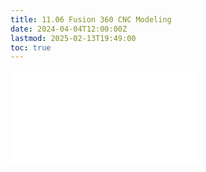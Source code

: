 ```yaml
---
title: 11.06 Fusion 360 CNC Modeling
date: 2024-04-04T12:00:00Z
lastmod: 2025-02-13T19:49:00
toc: true
---
```


![Link to included file contents](../../../../digital-fabrication/cnc/cnc-modeling-fusion-360.md)
